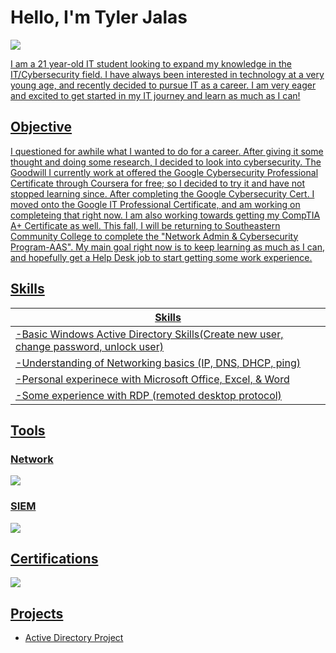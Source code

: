 # Hello, I'm Tyler Jalas
<a href="https://profile.indeed.com/p/tylerj-jf5q3wt"><img src="https://img.shields.io/badge/-Indeed-003A9B?style=for-the-badge&logo=Indeed&logoColor=white" />




I am a 21 year-old IT student looking to expand my knowledge in the IT/Cybersecurity field. I have always been interested in technology at a very young age, and recently decided to pursue IT as a career. I am very eager and excited to get started in my IT journey and learn as much as I can!

## Objective


I questioned for awhile what I wanted to do for a career. After giving it some thought and doing some research, I decided to look into cybersecurity. The Goodwill I currently work at offered the Google Cybersecurity Professional Certificate through Coursera for free; so I decided to try it and have not stopped learning since. After completing the Google Cybersecurity Cert. I moved onto the Google IT Professional Certificate, and am working on completeing that right now. I am also working towards getting my CompTIA A+ Certificate as well. This fall, I will be returning to Southeastern Community College to complete the "Network Admin & Cybersecurity Program-AAS". My main goal right now is to keep learning as much as I can, and hopefully get a Help Desk job to start getting some work experience.  

## Skills


| Skills                                         
|---------------------------------------------------------------------------|
| -Basic Windows Active Directory Skills(Create new user, change password, unlock user)|
| -Understanding of Networking basics (IP, DNS, DHCP, ping)|
| -Personal experinece with Microsoft Office, Excel, & Word|
| -Some experience with RDP (remoted desktop protocol)|


## Tools


### Network
<div>
    <img src="https://img.shields.io/badge/-Microsoft%20Azure-0078D4?style=for-the-badge&logo=Microsoft%20Azure&logoColor=white" /> 
</div>

### SIEM
<div>
    <img src="https://img.shields.io/badge/-Splunk-000000?&style=for-the-badge&logo=Splunk&logoColor=white" />
</div>

## Certifications

<div>
<img src="https://img.shields.io/badge/-Google%20Cybersecurity%20Cert-4285F4?style=for-the-badge&logo=Google&logoColor=white" />
</div>

## Projects
- <a href="https://github.com/TJ231IT/Active-Directory-Project/tree/main">Active Directory Project</a>

